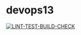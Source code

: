 # devops13

[![LINT-TEST-BUILD-CHECK](https://github.com/sutulayaDogg/devops13/actions/workflows/cicd.yml/badge.svg?branch=develop&event=push)](https://github.com/sutulayaDogg/devops13/actions/workflows/cicd.yml)
